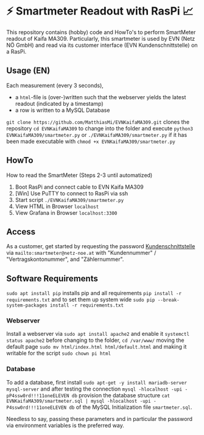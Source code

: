 # :zap: Smartmeter Readout with RasPi :chart_with_upwards_trend:

This repository contains (hobby) code and HowTo's to perform SmartMeter readout of Kaifa MA309. Particularly, this smartmeter is used by EVN (Netz NÖ GmbH) and read via its customer interface (EVN Kundenschnittstelle) on a RasPi.

## Usage (EN)

Each measurement (every 3 seconds),

- a `html`-file is (over-)written such that the webserver yields the latest readout (indicated by a timestamp)
- a row is written to a MySQL Database

`git clone https://github.com/MatthiasMi/EVNKaifaMA309.git`
clones the repository
`cd EVNKaifaMA309`
to change into the folder and execute
`python3 EVNKaifaMA309/smartmeter.py`
or
`./EVNKaifaMA309/smartmeter.py`
if it has been made executable with
`chmod +x EVNKaifaMA309/smartmeter.py`

## HowTo

How to read the SmartMeter (Steps 2-3 until automatized)

1. Boot RasPi and connect cable to EVN Kaifa MA309
2. [Win] Use PuTTY to connect to RasPi via ssh
3. Start script `./EVNKaifaMA309/smartmeter.py`
4. View HTML in Browser `localhost`
5. View Grafana in Browser `localhost:3300`

## Access

As a customer, get started by requesting the password [Kundenschnittstelle](<https://www.netz-noe.at/Download-(1)/Smart-Meter/218_9_SmartMeter_Kundenschnittstelle_lektoriert_14.aspx>) via `mailto:smartmeter@netz-noe.at` with "Kundennummer" / "Vertragskontonummer", and "Zählernummer".

## Software Requirements

`sudo apt install pip`
installs pip and all requirements
`pip install -r requirements.txt`
and to set them up system wide
`sudo pip --break-system-packages install -r requirements.txt`

### Webserver

Install a webserver via
`sudo apt install apache2`
and enable it
`systemctl status apache2`
before changing to the folder,
`cd /var/www/`
moving the default page
`sudo mv html/index.html html/default.html`
and making it writable for the script
`sudo chown pi html`

### Database

To add a database, first install
`sudo apt-get -y install mariadb-server mysql-server`
and after testing the connection
`mysql -hlocalhost -upi -pP4ssw0rd!!!11oneELEVEN db`
provision the database structure
`cat EVNKaifaMA309/smartmeter.sql | mysql -hlocalhost -upi -P4ssw0rd!!!11oneELEVEN db`
of the MySQL Initialization file `smartmeter.sql`.

Needless to say, passing these parameters and in particular the password via environment variables is the preferred way.
